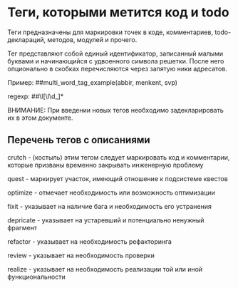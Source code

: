 ﻿
# Теги, которыми метится код и todo #

Теги предназначены для маркировки точек в коде, комментариев, todo-деклараций, методов, модулей и прочего.

Тег представляют собой единый идентификатор, записанный малыми буквами и начинающийся с удвоенного символа решетки.
После него опционально в скобках перечисляются через запятую ники адресатов.

Пример: ##multi_word_tag_example(abbir, menkent, svp)

regexp: ##\l[\l\d_]*

ВНИМАНИЕ: При введении новых тегов необходимо задекларировать их в этом документе.


## Перечень тегов с описаниями ##

crutch - (костыль) этим тегом следует маркировать код и комментарии, которые призваны временно закрывать инженерную проблему

quest - маркирует участок, имеющий отношение к подсистеме квестов

optimize - отмечает необходимость или возможность оптимизации

fixit - указывает на наличие бага и необходимость его устранения

depricate - указывает на устаревший и потенциально ненужный фрагмент

refactor - указывает на необходимость рефакторинга

review - указывает на необходимость проверки

realize - указывает на необходимость реализации той или иной функциональности
